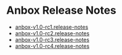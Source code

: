 # Anbox Release Notes

 * [anbox-v1.0-rc1.release-notes](./anbox-v1.0-rc1.release-notes.md)
 * [anbox-v1.0-rc2.release-notes](./anbox-v1.0-rc2.release-notes.md)
 * [anbox-v1.0-rc3.release-notes](./anbox-v1.0-rc3.release-notes.md)
 * [anbox-v1.0-rc4.release-notes](./anbox-v1.0-rc4.release-notes.md)